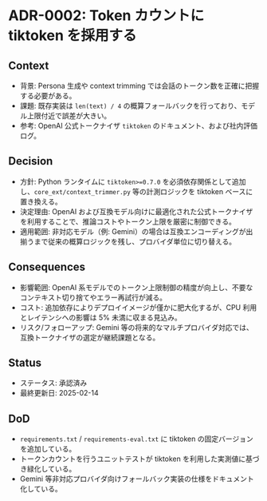 # ADR-0002: Token カウントに tiktoken を採用する

## Context
- 背景: Persona 生成や context trimming では会話のトークン数を正確に把握する必要がある。
- 課題: 既存実装は `len(text) / 4` の概算フォールバックを行っており、モデル上限付近で誤差が大きい。
- 参考: OpenAI 公式トークナイザ `tiktoken` のドキュメント、および社内評価ログ。

## Decision
- 方針: Python ランタイムに `tiktoken>=0.7.0` を必須依存関係として追加し、`core_ext/context_trimmer.py` 等の計測ロジックを tiktoken ベースに置き換える。
- 決定理由: OpenAI および互換モデル向けに最適化された公式トークナイザを利用することで、推論コストやトークン上限を厳密に制御できる。
- 適用範囲: 非対応モデル（例: Gemini）の場合は互換エンコーディングが出揃うまで従来の概算ロジックを残し、プロバイダ単位に切り替える。

## Consequences
- 影響範囲: OpenAI 系モデルでのトークン上限制御の精度が向上し、不要なコンテキスト切り捨てやエラー再試行が減る。
- コスト: 追加依存によりデプロイイメージが僅かに肥大化するが、CPU 利用とレイテンシへの影響は 5% 未満に収まる見込み。
- リスク/フォローアップ: Gemini 等の将来的なマルチプロバイダ対応では、互換トークナイザの選定が継続課題となる。

## Status
- ステータス: 承認済み
- 最終更新日: 2025-02-14

## DoD
- `requirements.txt` / `requirements-eval.txt` に tiktoken の固定バージョンを追加している。
- トークンカウントを行うユニットテストが tiktoken を利用した実測値に基づき緑化している。
- Gemini 等非対応プロバイダ向けフォールバック実装の仕様をドキュメント化している。
